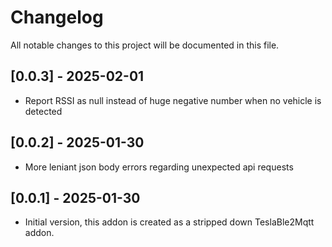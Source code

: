 # Changelog

All notable changes to this project will be documented in this file.

## [0.0.3] - 2025-02-01

- Report RSSI as null instead of huge negative number when no vehicle is detected

## [0.0.2] - 2025-01-30

- More leniant json body errors regarding unexpected api requests

## [0.0.1] - 2025-01-30

- Initial version, this addon is created as a stripped down TeslaBle2Mqtt addon.